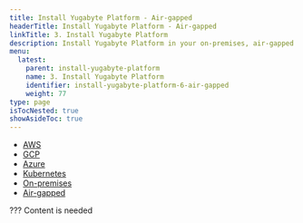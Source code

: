 ```yaml
---
title: Install Yugabyte Platform - Air-gapped
headerTitle: Install Yugabyte Platform - Air-gapped
linkTitle: 3. Install Yugabyte Platform
description: Install Yugabyte Platform in your on-premises, air-gapped environment.
menu:
  latest:
    parent: install-yugabyte-platform
    name: 3. Install Yugabyte Platform
    identifier: install-yugabyte-platform-6-air-gapped
    weight: 77
type: page
isTocNested: true
showAsideToc: true
---
```


<ul class="nav nav-tabs-alt nav-tabs-yb">

  <li>
    <a href="/latest/yugabyte-platform/install-yp/install-yugabyte-platform/aws" class="nav-link">
      <i class="fab fa-aws" aria-hidden="true"></i>
      AWS
    </a>
  </li>

  <li>
    <a href="/latest/yugabyte-platform/install-yp/install-yugabyte-platform/gcp" class="nav-link">
      <i class="fab fa-google" aria-hidden="true"></i>
      GCP
    </a>
  </li>

  <li>
    <a href="/latest/yugabyte-platform/install-yp/install-yugabyte-platform/azure" class="nav-link">
       <i class="icon-azure" aria-hidden="true"></i>
      Azure
    </a>
  </li>

  <li>
    <a href="/latest/yugabyte-platform/install-yp/install-yugabyte-platform/kubernetes" class="nav-link">
       <i class="fas fa-cubes" aria-hidden="true"></i>
      Kubernetes
    </a>
  </li>

  <li>
    <a href="/latest/yugabyte-platform/install-yp/install-yugabyte-platform/on-premises" class="nav-link">
       <i class="fas fa-building" aria-hidden="true"></i>
      On-premises
    </a>
  </li>

  <li>
    <a href="/latest/yugabyte-platform/install-yp/install-yugabyte-platform/air-gapped" class="nav-link active">
       <i class="fas fa-unlink" aria-hidden="true"></i>
      Air-gapped
    </a>
  </li>

</ul>

??? Content is needed
